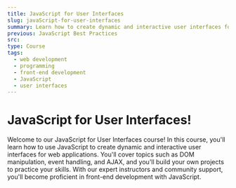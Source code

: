 ```yaml
---
title: JavaScript for User Interfaces
slug: javaScript-for-user-interfaces
summary: Learn how to create dynamic and interactive user interfaces for web applications using JavaScript. Master DOM manipulation, event handling, and AJAX techniques with our course.
previous: JavaScript Best Practices
src:
type: Course
tags:
  - web development
  - programming
  - front-end development
  - JavaScript
  - user interfaces
---
```


# JavaScript for User Interfaces!

Welcome to our JavaScript for User Interfaces course! In this course, you'll learn how to use JavaScript to create dynamic and interactive user interfaces for web applications. You'll cover topics such as DOM manipulation, event handling, and AJAX, and you'll build your own projects to practice your skills. With our expert instructors and community support, you'll become proficient in front-end development with JavaScript.
